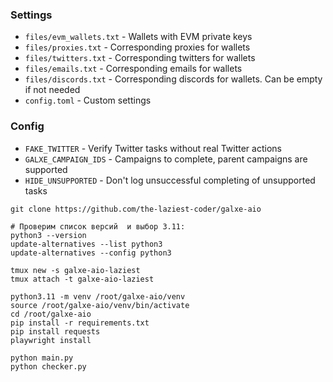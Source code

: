 ### Settings
 - `files/evm_wallets.txt` - Wallets with EVM private keys
 - `files/proxies.txt` - Corresponding proxies for wallets
 - `files/twitters.txt` - Corresponding twitters for wallets
 - `files/emails.txt` - Corresponding emails for wallets
 - `files/discords.txt` - Corresponding discords for wallets. Can be empty if not needed
 - `config.toml` - Custom settings

### Config
 - `FAKE_TWITTER` - Verify Twitter tasks without real Twitter actions
 - `GALXE_CAMPAIGN_IDS` - Campaigns to complete, parent campaigns are supported
 - `HIDE_UNSUPPORTED` - Don't log unsuccessful completing of unsupported tasks

```
git clone https://github.com/the-laziest-coder/galxe-aio

# Проверим список версий  и выбор 3.11:
python3 --version
update-alternatives --list python3
update-alternatives --config python3

tmux new -s galxe-aio-laziest
tmux attach -t galxe-aio-laziest

python3.11 -m venv /root/galxe-aio/venv
source /root/galxe-aio/venv/bin/activate
cd /root/galxe-aio
pip install -r requirements.txt
pip install requests
playwright install

python main.py
python checker.py
```
